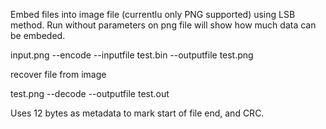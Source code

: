 Embed files into image file (currentlu only PNG supported) using LSB method.
Run without parameters on png file will show how much data can be embeded.

input.png --encode --inputfile test.bin --outputfile test.png

recover file from image

test.png --decode --outputfile test.out

Uses 12 bytes as metadata to mark start of file end, and CRC.
